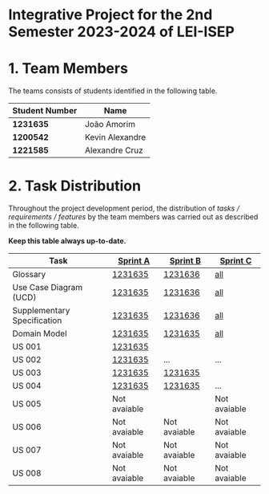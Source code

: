 # Integrative Project for the 2nd Semester 2023-2024 of LEI-ISEP

# 1. Team Members

The teams consists of students identified in the following table.

| Student Number | Name            |
|----------------|-----------------|
| **1231635**    | João Amorim     |
| **1200542**    | Kevin Alexandre |
| **1221585**    | Alexandre Cruz  |

# 2. Task Distribution ###

Throughout the project development period, the distribution of _tasks / requirements / features_ by the team members
was carried out as described in the following table.

**Keep this table always up-to-date.**

| Task                        | [Sprint A](sprintA)                                                                            | [Sprint B](sprintB/Readme.md)                                                                  | [Sprint C](sprintC/Readme.md)                                                              |
|-----------------------------|------------------------------------------------------------------------------------------------|------------------------------------------------------------------------------------------------|--------------------------------------------------------------------------------------------|
| Glossary                    | [1231635](sprintA/global-artifacts/01.requirements-engineering/glossary.md)                    | [1231636](sprintB/global-artifacts/01.engineering-requirements/glossary.md)                    | [all](sprintC/global-artifacts/01.engineering-requirements/glossary.md)                    |
| Use Case Diagram (UCD)      | [1231635](sprintA/global-artifacts/01.requirements-engineering/use-case-diagram.md)            | [1231636](sprintB/global-artifacts/01.engineering-requirements/use-case-diagram.md)            | [all](sprintC/global-artifacts/01.engineering-requirements/use-case-diagram.md)            |
| Supplementary Specification | [1231635](sprintA/global-artifacts/01.requirements-engineering/supplementary-specification.md) | [1231636](sprintB/global-artifacts/01.engineering-requirements/supplementary-specification.md) | [all](sprintC/global-artifacts/01.engineering-requirements/supplementary-specification.md) |
| Domain Model                | [1231635](sprintA/global-artifacts/02.analysis/analysis.md)                                    | [1231635](sprintB/global-artifacts/02.analysis/analysis.md)                                    | [all](sprintC/global-artifacts/02.analysis/analysis.md)                                    |
| US 001                      | [1231635](sprintA/us001/Readme.md)                                                             |                                                                                                |                                                                                            |
| US 002                      | [1231635](sprintA/us002/Readme.md)                                                             | ...                                                                                            | ...                                                                                        |
| US 003                      | [1231635](sprintA/us003/Readme.md)                                                             | [1231635](sprintB/us003/Readme.md)                                                             |                                                                                            |
| US 004                      | [1231635](sprintA/us004/Readme.md)                                                             | [1231635](sprintB/us004/Readme.md)                                                             | ...                                                                                        |
| US 005                      | Not avaiable                                                                                   |                                                                                                | Not avaiable                                                                                           |
| US 006                      | Not avaiable                                                                                   | Not avaiable                                                                                   | Not avaiable                                                                                           |
| US 007                      | Not avaiable                                                                                   | Not avaiable                                                                                   | Not avaiable                                                                                           |
| US 008                      | Not avaiable                                                                                   | Not avaiable                                                                                   | Not avaiable                                                                                           |